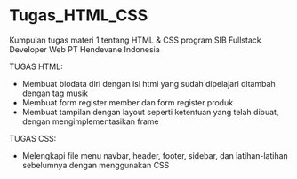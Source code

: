 # Tugas_HTML_CSS
Kumpulan tugas materi 1 tentang HTML &amp; CSS program SIB Fullstack Developer Web PT Hendevane Indonesia

TUGAS HTML:
- Membuat biodata diri  dengan isi html yang sudah dipelajari ditambah dengan tag musik
- Membuat form register member dan form register produk
- Membuat tampilan dengan layout seperti ketentuan yang telah dibuat, dengan mengimplementasikan frame

TUGAS CSS:
- Melengkapi file menu navbar, header, footer, sidebar, dan latihan-latihan sebelumnya dengan menggunakan CSS

